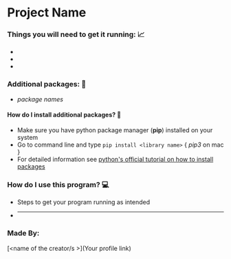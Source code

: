 # Project Name

<!---
Q What is this project?
Q How will this help others with completing the task?
Q What were the steps before using this automation and what are the steps after?
--->

### Things you will need to get it running: 📈

-
-
-

### Additional packages: 📝

<!---Only add the names of packages  which have to be installed externally!--->

- _package names_

#### How do I install additional packages? 🤨

- Make sure you have python package manager (**pip**) installed on your system
- Go to command line and type `pip install <library name>` { _pip3_ on mac }
- For detailed information see [python's official tutorial on how to install packages](https://packaging.python.org/tutorials/installing-packages/)

### How do I use this program? 💻

- Steps to get your program running as intended
- ***

### Made By:

[<name of the creator/s >](Your profile link)
